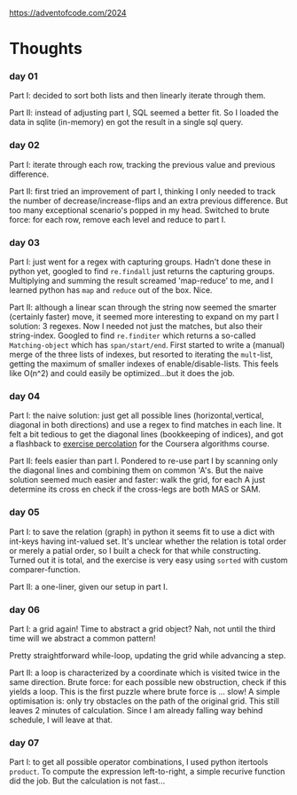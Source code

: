 https://adventofcode.com/2024

# Thoughts

### day 01

Part I: decided to sort both lists and then linearly iterate through them.

Part II: instead of adjusting part I, SQL seemed a better fit. So I loaded the data in sqlite (in-memory) en got the result in a single sql query.

### day 02

Part I: iterate through each row, tracking the previous value and previous difference.

Part II: first tried an improvement of part I, thinking I only needed to track the number of decrease/increase-flips and an extra previous difference. But too many exceptional scenario's popped in my head. Switched to brute force: for each row, remove each level and reduce to part I.

### day 03

Part I: just went for a regex with capturing groups. Hadn't done these in python yet, googled to find `re.findall` just returns the capturing groups. Multiplying and summing the result screamed 'map-reduce' to me, and I learned python has `map` and `reduce` out of the box. Nice.

Part II: although a linear scan through the string now seemed the smarter (certainly faster) move, it seemed more interesting to expand on my part I solution: 3 regexes. Now I needed not just the matches, but also their string-index. Googled to find `re.finditer` which returns a so-called `Matching-object` which has `span/start/end`. First started to write a (manual) merge of the three lists of indexes, but resorted to iterating the `mult`-list, getting the maximum of smaller indexes of enable/disable-lists. This feels like O(n^2) and could easily be optimized...but it does the job.

### day 04

Part I: the naive solution: just get all possible lines (horizontal,vertical, diagonal in both directions) and use a regex to find matches in each line. It felt a bit tedious to get the diagonal lines (bookkeeping of indices), and got a flashback to [exercise percolation](https://coursera.cs.princeton.edu/algs4/assignments/percolation/specification.php) for the Coursera algorithms course.

Part II: feels easier than part I. Pondered to re-use part I by scanning only the diagonal lines and combining them on common 'A's. But the naive solution seemed much easier and faster: walk the grid, for each A just determine its cross en check if the cross-legs are both MAS or SAM.

### day 05

Part I: to save the relation (graph) in python it seems fit to use a dict with int-keys having int-valued set. It's unclear whether the relation is total order or merely a patial order, so I built a check for that while constructing. Turned out it is total, and the exercise is very easy using `sorted` with custom comparer-function.

Part II: a one-liner, given our setup in part I.

### day 06

Part I: a grid again! Time to abstract a grid object? Nah, not until the third time will we abstract a common pattern!

Pretty straightforward while-loop, updating the grid while advancing a step.

Part II: a loop is characterized by a coordinate which is visited twice in the same direction. Brute force: for each possible new obstruction, check if this yields a loop. This is the first puzzle where brute force is ... slow!
A simple optimisation is: only try obstacles on the path of the original grid. This still leaves 2 minutes of calculation. Since I am already falling way behind schedule, I will leave at that.

### day 07

Part I: to get all possible operator combinations, I used python itertools `product`. To compute the expression left-to-right, a simple recurive function did the job. But the calculation is not fast...